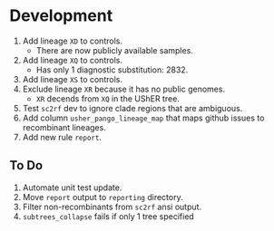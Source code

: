 # Development

1. Add lineage `XD` to controls.
    - There are now publicly available samples.
1. Add lineage `XQ` to controls.
    - Has only 1 diagnostic substitution: 2832.
1. Add lineage `XS` to controls.
1. Exclude lineage `XR` because it has no public genomes.
    - `XR` decends from `XQ` in the UShER tree.
1. Test `sc2rf` dev to ignore clade regions that are ambiguous.
1. Add column `usher_pango_lineage_map` that maps github issues to recombinant lineages.
1. Add new rule `report`.

## To Do

1. Automate unit test update.
1. Move `report` output to `reporting` directory.
1. Filter non-recombinants from `sc2rf` ansi output.
1. `subtrees_collapse` fails if only 1 tree specified
